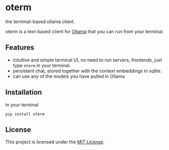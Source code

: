 # oterm
the terminal-based ollama client.

oterm is a text-based client for [Ollama](https://github.com/jmorganca/ollama) that you can run from your terminal.

## Features

* intuitive and simple terminal UI, no need to run servers, frontends, just type `oterm` in your terminal.
* persistent chat, stored together with the context embeddings in sqlite.
* can use any of the models you have pulled in Ollama

## Installation

In your terminal
```
pip install oterm
```

## License

This project is licensed under the [MIT License](LICENSE).
